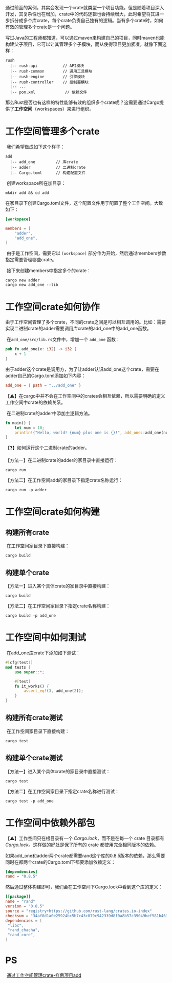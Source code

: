 

​		通过前面的案例，其实会发现一个crate就类型一个项目功能，但是随着项目深入开发，其复杂性也在增加，crate中的代码逻辑也会持续增大，此时希望将其进一步拆分成多个库crate，每个crate负责自己独有的逻辑。当有多个crate时，如何有效的管理多个crate是一个问题。

​		写过Java的工程师都知道，可以通过maven来构建自己的项目，同时maven也能构建父子项目，它可以让其管理多个子模块，而从使得项目更加紧凑。就像下面这样：

```shell
rush
  |-- rush-api           // API模块
  |-- rush-common        // 通用工具模块
  |-- rush-engine        // 引擎模块
  |-- rush-controller    // 控制器模块
  |-- ...
  |-- pom.xml             // 依赖文件
```

​		那么Rust是否也有这样的特性能够有效的组织多个crate呢？这需要通过Cargo提供了**工作空间**（workspaces）来进行组织。

# 工作空间管理多个crate

​		我们希望做成如下这个样子：

```shell
add
  |-- add_one         // 库crate
  |-- adder           // 二进制crate
  |-- Cargo.toml      // 构建配置文件
```

​		创建workspace所在加目录：

```shell
mkdir add && cd add
```

​		在家目录下创建Cargo.toml文件，这个配置文件用于配置了整个工作空间。大致如下：

```toml
[workspace]

members = [
    "adder",
    "add_one",
]
```

​		由于是工作空间，需要它以 `[workspace]` 部分作为开始，然后通过members参数指定需要管理哪些crate。

​		接下来创建members中指定多个的crate：

```shell
cargo new adder
cargo new add_one --lib
```

# 工作空间crate如何协作

​		由于工作空间管理了多个crate，不同的crate之间是可以相互调用的。比如：需要实现二进制crate的adder需要调用库crate的add_one中的add_one函数。

​		在`add_one/src/lib.rs`文件中，增加一个 `add_one` 函数：

```rust
pub fn add_one(x: i32) -> i32 {
    x + 1
}
```

​		由于adder这个crate是调用方，为了让adder认识add_one这个crate，需要在adder自己的Cargo.toml添加如下内容：

```toml
add_one = { path = "../add_one" }
```

【⚠️】在cargo中并不会在工作空间中的crates会相互依赖，所以需要明确的定义工作空间中crate的依赖关系。

​		在二进制crate的adder中添加主逻辑方法。

```rust
fn main() {
    let num = 10;
    println!("Hello, world! {num} plus one is {}!", add_one::add_one(num));
}
```

【❓】如何运行这个二进制crate的adder。

【方法一】在二进制crate的adder的家目录中直接运行：

```shell
cargo run
```

【方法二】在工作空间add的家目录下指定crate名称运行：

```shell
cargo run -p adder
```



# 工作空间crate如何构建

## 构建所有crate

​		在工作空间家目录下直接构建：

```shell
cargo build
```



## 构建单个crate

【方法一】进入某个具体crate的家目录中直接构建：

```shell
cargo build
```

【方法二】在工作空间家目录下指定crate名称构建：

```shell
cargo build -p add_one
```

# 工作空间中如何测试

​		在add_one库crate下添加如下测试：

```rust
#[cfg(test)]
mod tests {
    use super::*;

    #[test]
    fn it_works() {
        assert_eq!(3, add_one(2));
    }
}
```



## 构建所有crate测试

​		在工作空间家目录下直接构建：

```shell
cargo test
```



## 构建单个crate测试

【方法一】进入某个具体crate的家目录中直接测试：

```shell
cargo test
```

【方法二】在工作空间家目录下指定crate名称进行测试：

```shell
cargo test -p add_one
```



# 工作空间中依赖外部包

  【⚠️】工作空间只在根目录有一个 *Cargo.lock*，而不是在每一个 crate 目录都有 *Cargo.lock*。这样做的好处是保了所有的 crate 都使用完全相同版本的依赖。

​		如果add_one和adder两个crate都需要rand这个库的0.8.5版本的依赖，那么需要同时在都两个crate的Cargo.toml下都要添加依赖定义：

```toml
[dependencies]
rand = "0.8.5"
```

​		然后通过整体构建即可，我们会在工作空间下Cargo.lock中看到这个库的定义：

```toml
[[package]]
name = "rand"
version = "0.8.5"
source = "registry+https://github.com/rust-lang/crates.io-index"
checksum = "34af8d1a0e25924bc5b7c43c079c942339d8f0a8b57c39049bef581b46327404"
dependencies = [
 "libc",
 "rand_chacha",
 "rand_core",
]
```

# PS

​		[通过工作空间管理crate-样例项目add](./add/)

